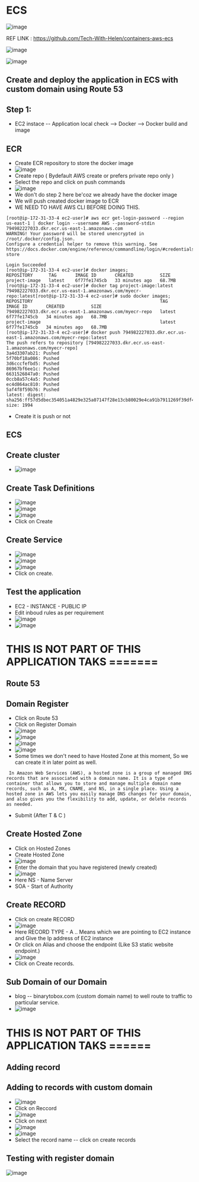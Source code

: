 # ECS

![image](https://github.com/pavankumar0077/Aws-Devops/assets/40380941/837806bf-f112-41f4-ba04-8cfcba98cf3c)

REF LINK : https://github.com/Tech-With-Helen/containers-aws-ecs

![image](https://github.com/pavankumar0077/Aws-Devops/assets/40380941/0dbc8712-a09b-4303-8317-25d2b3366062)

![image](https://github.com/pavankumar0077/Aws-Devops/assets/40380941/b553d785-0768-44a4-b1bf-9fb32a755822)

Create and deploy the application in ECS with custom domain using Route 53
--
Step 1:
--
- EC2 instace -- Application local check --> Docker --> Docker build and image

ECR
--
- Create ECR repository to store the docker image
- ![image](https://github.com/pavankumar0077/Aws-Devops/assets/40380941/14b1420b-ec27-4cca-a709-e785701cb941)
- Create repo ( Bydefault AWS create or prefers private repo only )
- Select the repo and click on push commands
- ![image](https://github.com/pavankumar0077/Aws-Devops/assets/40380941/086380b1-e6fb-4556-b1e1-d008449e36a2)
- We don't do step 2 here be'coz we already have the docker image
- We will push created docker image to ECR
- WE NEED TO HAVE AWS CLI BEFORE DOING THIS.
```
[root@ip-172-31-33-4 ec2-user]# aws ecr get-login-password --region us-east-1 | docker login --username AWS --password-stdin 794982227033.dkr.ecr.us-east-1.amazonaws.com
WARNING! Your password will be stored unencrypted in /root/.docker/config.json.
Configure a credential helper to remove this warning. See
https://docs.docker.com/engine/reference/commandline/login/#credentials-store

Login Succeeded
[root@ip-172-31-33-4 ec2-user]# docker images;
REPOSITORY      TAG       IMAGE ID       CREATED          SIZE
project-image   latest    6f77fe1745cb   33 minutes ago   68.7MB
[root@ip-172-31-33-4 ec2-user]# docker tag project-image:latest 794982227033.dkr.ecr.us-east-1.amazonaws.com/myecr-repo:latest[root@ip-172-31-33-4 ec2-user]# sudo docker images;
REPOSITORY                                                TAG       IMAGE ID       CREATED          SIZE
794982227033.dkr.ecr.us-east-1.amazonaws.com/myecr-repo   latest    6f77fe1745cb   34 minutes ago   68.7MB
project-image                                             latest    6f77fe1745cb   34 minutes ago   68.7MB
[root@ip-172-31-33-4 ec2-user]# docker push 794982227033.dkr.ecr.us-east-1.amazonaws.com/myecr-repo:latest
The push refers to repository [794982227033.dkr.ecr.us-east-1.amazonaws.com/myecr-repo]
3a4d3307ab21: Pushed
5f70bf18a086: Pushed
3d6cccfefbd5: Pushed
86967bf6ee1c: Pushed
6631526847a0: Pushed
0ccb8a57c4a5: Pushed
ec4d864ac810: Pushed
5af4f8f59b76: Pushed
latest: digest: sha256:ff57d5dbec354051a4829e325a07147f28e13cb80029e4ca91b7911269f39df4 size: 1994
```
- Create it is push or not

ECS
--
## Create cluster
- ![image](https://github.com/pavankumar0077/Aws-Devops/assets/40380941/95ccd30b-f93b-4363-9884-28f1c3b96a31)

## Create Task Definitions
- ![image](https://github.com/pavankumar0077/Aws-Devops/assets/40380941/6fb598cd-ad14-4b97-8083-ebe6e05f3375)
- ![image](https://github.com/pavankumar0077/Aws-Devops/assets/40380941/8e9e23bc-dc07-4df9-b75b-482a117bfaf9)
- ![image](https://github.com/pavankumar0077/Aws-Devops/assets/40380941/27055fda-b113-4820-b042-584b988b6b56)
- Click on Create

## Create Service
- ![image](https://github.com/pavankumar0077/Aws-Devops/assets/40380941/fc67113a-12f6-43b7-bb81-aca5289f9752)
- ![image](https://github.com/pavankumar0077/Aws-Devops/assets/40380941/2b811a96-e681-4b12-8d8a-5ec0de535811)
- ![image](https://github.com/pavankumar0077/Aws-Devops/assets/40380941/9a1eeabd-9b63-45e2-b77f-46fd6d1a9b29)
- Click on create.

## Test the application
- EC2 - INSTANCE - PUBLIC IP
- Edit inboud rules as per requirement
- ![image](https://github.com/pavankumar0077/Aws-Devops/assets/40380941/6a384968-275e-4c77-a0ca-c25ac8c06834)
- ![image](https://github.com/pavankumar0077/Aws-Devops/assets/40380941/1410d16a-d97e-4986-8573-95b70cb5725b)


# THIS IS NOT PART OF THIS APPLICATION TAKS =======
Route 53
--
## Domain Register
- Click on Route 53
- Click on Register Domain
- ![image](https://github.com/pavankumar0077/Aws-Devops/assets/40380941/6dc94015-a434-48a8-b98a-a8884e3df744)
- ![image](https://github.com/pavankumar0077/Aws-Devops/assets/40380941/fb7ca752-698a-4a4b-a2c1-a5f22d52e420)
- ![image](https://github.com/pavankumar0077/Aws-Devops/assets/40380941/cf005e73-6fa2-4469-9ada-42cdea04cdbb)
- ![image](https://github.com/pavankumar0077/Aws-Devops/assets/40380941/ef0db37f-9174-4a91-813f-fb89606b07ee)
- Some times we don't need to have Hosted Zone at this moment, So we can create it in later point as well.

```
 In Amazon Web Services (AWS), a hosted zone is a group of managed DNS records that are associated with a domain name. It is a type of container that allows you to store and manage multiple domain name records, such as A, MX, CNAME, and NS, in a single place. Using a hosted zone in AWS lets you easily manage DNS changes for your domain, and also gives you the flexibility to add, update, or delete records as needed.
```
- Submit (After T & C )

## Create Hosted Zone
- Click on Hosted Zones
- Create Hosted Zone
- ![image](https://github.com/pavankumar0077/Aws-Devops/assets/40380941/446e249f-d5e1-436e-a254-5c92a8470df5)
- Enter the domain that you have registered (newly created)
- ![image](https://github.com/pavankumar0077/Aws-Devops/assets/40380941/46668ff6-f4be-4e59-ba17-0e72c6e9ead3)
- Here NS - Name Server
- SOA - Start of Authority

## Create RECORD
- Click on create RECORD
- ![image](https://github.com/pavankumar0077/Aws-Devops/assets/40380941/09363b70-4afe-4899-8f0d-74db340c87b4)
- Here RECORD TYPE - A .. Means which we are pointing to EC2 instance and Give the Ip address of EC2 instance
- Or click on Alias and choose the endpoint (Like S3 static website endpoint.)
- ![image](https://github.com/pavankumar0077/Aws-Devops/assets/40380941/05c72af3-b8b1-416e-9288-8c69b7052857)
- Click on Create records.

## Sub Domain of our Domain
- blog -- binarytobox.com (custom domain name) to well route to traffic to particular service.
- ![image](https://github.com/pavankumar0077/Aws-Devops/assets/40380941/89809edd-29ab-4c57-ab7d-6ae2c776e4e3)
# THIS IS NOT PART OF THIS APPLICATION TAKS ======

## Adding record 

Adding to records with custom domain
--
- ![image](https://github.com/pavankumar0077/Aws-Devops/assets/40380941/299394f2-a286-4f5e-be89-6ad6b09f4f36)
- Click on Reccord
- ![image](https://github.com/pavankumar0077/Aws-Devops/assets/40380941/f352bbc3-0c20-4d21-a85d-fa4e44750beb)
- Click on next
- ![image](https://github.com/pavankumar0077/Aws-Devops/assets/40380941/567c59d5-7ec7-495d-a523-2c4da2bbe6f2)
- ![image](https://github.com/pavankumar0077/Aws-Devops/assets/40380941/1a54f267-3ac6-4d3c-9897-4b91e49513ae)
- Select the record name -- click on create records

Testing with register domain
--
![image](https://github.com/pavankumar0077/Aws-Devops/assets/40380941/897d195b-4a9c-4f47-a6fa-4e4ab9f82f4c)






